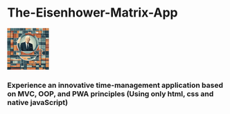# The-Eisenhower-Matrix-App

<img src="/AppImages/windows11/Square44x44Logo.targetsize-96.png" alt="readme.md-logo">

### Experience an innovative time-management application based on MVC, OOP, and PWA principles (Using only html, css and native javaScript)


